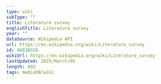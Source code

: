 ```yaml
---
type: wiki
subType: ""
title: Literature survey
englishTitle: Literature survey
year: ""
dataSource: Wikipedia API
url: https://en.wikipedia.org/wiki/Literature_survey
id: 48838320
wikiUrl: https://en.wikipedia.org/wiki/Literature_survey
lastUpdated: 2025/March/05
length: 993
tags: mediaDB/wiki
---
```

